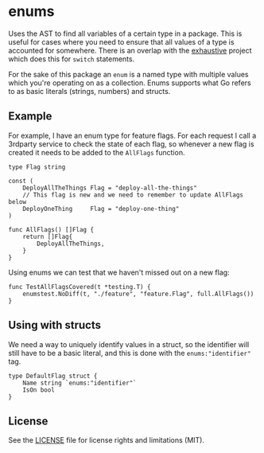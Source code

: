 enums
=====

Uses the AST to find all variables of a certain type in a package. 
This is useful for cases where you need to ensure that all values 
of a type is accounted for somewhere. There is an overlap with the
[exhaustive] project which does this for `switch` statements.

[exhaustive]: https://github.com/nishanths/exhaustive

For the sake of this package an `enum` is a named type with multiple
values which you're operating on as a collection. Enums supports what Go 
refers to as basic literals (strings, numbers) and structs.

## Example

For example, I have an enum type for feature flags. For each request
I call a 3rdparty service to check the state of each flag, so whenever
a new flag is created it needs to be added to the `AllFlags` function.

```golang
type Flag string

const (
    DeployAllTheThings Flag = "deploy-all-the-things"
    // This flag is new and we need to remember to update AllFlags below
    DeployOneThing     Flag = "deploy-one-thing"
)

func AllFlags() []Flag {
    return []Flag{
        DeployAllTheThings,
    }
}
```

Using enums we can test that we haven't missed out on a new flag:

```golang
func TestAllFlagsCovered(t *testing.T) {
    enumstest.NoDiff(t, "./feature", "feature.Flag", full.AllFlags())
}
```

## Using with structs

We need a way to uniquely identify values in a struct, so the identifier 
will still have to be a basic literal, and this is done with the 
`enums:"identifier"` tag.

```golang
type DefaultFlag struct {
    Name string `enums:"identifier"`
    IsOn bool
}
```

## License

See the [LICENSE](LICENSE.txt) file for license rights and limitations (MIT).
